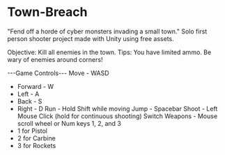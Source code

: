 # Town-Breach
"Fend off a horde of cyber monsters invading a small town."
Solo first person shooter project made with Unity using free assets.

Objective: Kill all enemies in the town.
Tips: You have limited ammo. Be wary of enemies around corners!

---Game Controls---
Move - WASD
  - Forward - W
  - Left - A
  - Back - S
  - Right - D
Run - Hold Shift while moving
Jump - Spacebar
Shoot - Left Mouse Click (hold for continuous shooting)
Switch Weapons - Mouse scroll wheel or Num keys 1, 2, and 3
  - 1 for Pistol
  - 2 for Carbine
  - 3 for Rockets
